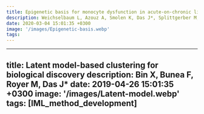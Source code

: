 ```yaml
---
title: Epigenetic basis for monocyte dysfunction in acute-on-chronic liver failure and alcoholic hepatitis
description: Weichselbaum L, Azouz A, Smolen K, Das J*, Splittgerber M, Lepida A, Moreno C, Schreiber J, Serste T, Trepo E, Libert F, Gustot T, Goriely S
date: 2020-03-04 15:01:35 +0300
image: '/images/Epigenetic-basis.webp'
tags: 
---
```



---
title: Latent model-based clustering for biological discovery
description: Bin X, Bunea F, Royer M, Das J*
date: 2019-04-26 15:01:35 +0300
image: '/images/Latent-model.webp'
tags: [IML_method_development]
---

